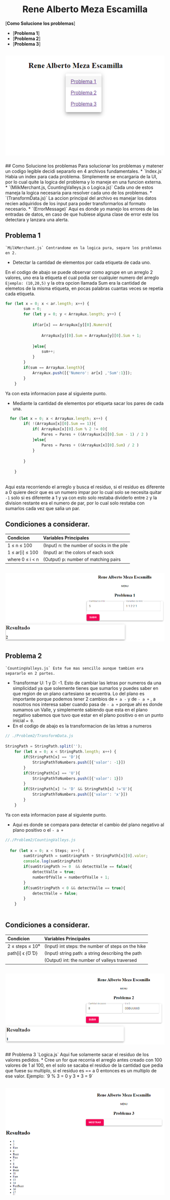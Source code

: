 <h1 align = center >Rene Alberto Meza Escamilla</h1>

[**Como Solucione los problemas**]
  * [**Problema 1**]
  * [**Problema 2**]
  * [**Problema 3**]
  
 <h2 align="center">
  <img alt="Menu Principal" src="menuImg.png">
</h2>
## Como Solucione los problemas 
Para solucionar los problemas y matener un codigo legible decidi separarlo en 4 archivos fundamentales.
* `Index.js` Habia un index para cada problema. Simplemente se encargaria de la UI, por lo cual quite la logica del problema y lo maneje en una funcion externa.
* `(MilkMerchant.js, CountingValleys.js o Logica.js)` Cada uno de estos maneja la logica necesaria para resolver cada uno de los problemas.
* `(TransformData.js)` La accion principal del archivo es manejar los datos recien adquiridos de los input para poder transformarlos al formato necesario.
* `(ErrorMessage)` Aqui es donde yo manejo los errores de las entradas de datos, en caso de que hubiese alguna clase de error este los detectara y lanzara una alerta.


## Problema 1 
    `MilkMerchant.js` Centrandome en la logica pura, separe los problemas en 2.
* Detectar la cantidad de elementos por cada etiqueta de cada uno.

En el codigo de abajo se puede observar como agrupe en un arreglo 2 valores, uno era la etiqueta el cual podia ser cualquier numero del arreglo `Ejemplo: (10,20,5)` y la otra opcion llamada Sum era la cantidad de elemetos de la misma etiqueta, en pocas palabras cuantas veces se repetia cada etiqueta.
``` js
for (let x = 0; x < ar.length; x++) {
        sum = 0;
        for (let y = 0; y < ArrayAux.length; y++) {
            
            if(ar[x] == ArrayAux[y][0].Numero){

                ArrayAux[y][0].Sum = ArrayAux[y][0].Sum + 1;
    
            }else{
                sum++;
            }
        }
        if(sum == ArrayAux.length){
            ArrayAux.push([{'Numero': ar[x] ,'Sum':1}]);
        }
    }
```
Ya con esta informacion pase al siguiente punto.

* Mediante la cantidad de elementos por etiqueta sacar los pares de cada una.
``` js
  for (let x = 0; x < ArrayAux.length; x++) {
        if( !(ArrayAux[x][0].Sum == 1)){
            if( ArrayAux[x][0].Sum % 2 != 0){
                Pares = Pares + ((ArrayAux[x][0].Sum - 1) / 2 )
            }else{
                Pares = Pares + ((ArrayAux[x][0].Sum) / 2 )
            }
            
        }
        
    }
 
```
Aqui esta recorriendo el arreglo y busca el residuo, si el residuo es diferente a 0 quiere decir que es un numero impar por lo cual solo se necesita quitar `-1` solo si es diferente a 1 y ya con esto solo restaba dividerlo entre `2` y la division restante era el numero de par, por lo cual solo restaba con sumarlos cada vez que salia un par. 
## Condiciones a considerar.
| Condicion                                         | Variables Principales                        |
|:--------------------------------------------------|:---------------------------------------------|
| 1 ≤ n     ≤ 100                                   |(Input)  n:  the number of socks in the pile  |
| 1 ≤ ar[i] ≤ 100                                   |(Input)  ar: the colors of each sock          |
| where 0 ≤ i < n                                   |(Output) p:  number of matching pairs         |

<h2 align="center">
  <img alt="Resultado Problema 1" src="resultP1.png">
</h2>

## Problema 2 
    `CountingValleys.js` Este fue mas sencillo aunque tambien era separarlo en 2 partes.
* Transformar U: 1 y D: -1.
Esto de cambiar las letras por numeros da una simplicidad ya que solemente tienes que sumarlos y puedes saber en que region de un plano cartesiano se ecuentra. Lo del plano es importante porque podemos tener 2 cambios de `+ a -` y de `- a +`  , a nosotros nos interesa saber cuando pasa de `- a +` porque ahi es donde sumamos un Valle, y simplemente sabiendo que esta en el plano negativo sabemos que tuvo que estar en el plano positivo o en un punto inicial  `= 0`.
* En el codigo de abajo es la transformacion de las letras a numeros
``` js
// ./Problem2/TransformData.js

StringPath = StringPath.split('');
    for (let x = 0; x < StringPath.length; x++) {
        if(StringPath[x] == 'D'){
            StringPathToNumbers.push([{'valor': -1}]) 
        }
        if(StringPath[x] == 'U'){
            StringPathToNumbers.push([{'valor': 1}]) 
        }
        if(StringPath[x] != 'D' && StringPath[x] !='U'){
            StringPathToNumbers.push([{'valor': 'x'}]) 
        }
    }
```
Ya con esta informacion pase al siguiente punto.

* Aqui es donde se compara para detectar el cambio del plano negativo al plano positivo o el `- a +`
``` js
//./Problem2/CountingValleys.js

  for (let x = 0; x < Steps; x++) {
        sumStringPath = sumStringPath + StringPath[x][0].valor;
        console.log(sumStringPath)
        if(sumStringPath >= 0  && detectValle == false){
            detectValle = true;
            numberOfValle = numberOfValle + 1;
        }
        if(sumStringPath < 0 && detectValle == true){
            detectValle = false;
        }
    }
 
```

## Condiciones a considerar.
| Condicion                                         | Variables Principales                               |
|:--------------------------------------------------|:----------------------------------------------------|
| 2 ≤ steps ≤ 10⁶                                   |(Input)  int steps: the number of steps on the hike  |
| path[i] ϵ {Ʊ Ɗ}                                   |(Input)  string path: a string describing the path   |
|                                                   |(Output) int: the number of valleys traversed        |
<h2 align="center">
  <img alt="Resultado Problema 2" src="resultP2.png">
</h2>
## Problema 3
    `Logica.js` Aqui fue solamente sacar el residuo de los valores pedidos.
* Cree un for que recorria el arreglo antes creado con 100 valores de 1 al 100, en el solo se sacaba el residuo de la cantidad que pedia que fuese su multiplo, si el residuo es == a 0 entonces es un multiplo de ese valor. Ejemplo: `9 % 3 = 0 y 3 * 3 = 9`

<h2 align="center">
  <img alt="Resultado Problema 3" src="resultP3.png">
</h2>

